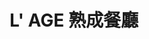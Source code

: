 ---
title: "L' AGE 熟成餐廳"
description: "L' AGE 熟成餐廳"
layout: shop
keywords:
  - 美食競賽
  - 台灣美食
  - 美食精選
datePublished: "2025-06-30"
dateModified: "2025-07-04"
city: "台北市"
district: "大安區"
address: "台北市大安區仁愛路三段143巷25號"
phone: "0227113881"
geo: "25.03960909993349, 121.54318238968213"
google_map: "https://maps.app.goo.gl/ZhCnCVbN1TZ6fCmCA"
footinder: "https://footinder.com.tw/%e5%8f%b0%e5%8c%97%e5%b8%82%e5%a4%a7%e5%ae%89%e5%8d%80/255/"
official: "https://www.facebook.com/520Lage/"
award:
  - name: "500盤"
    year: "2024"
    entries:
      - dishes:
          - "炸豬尾與洋蔥圈"

---